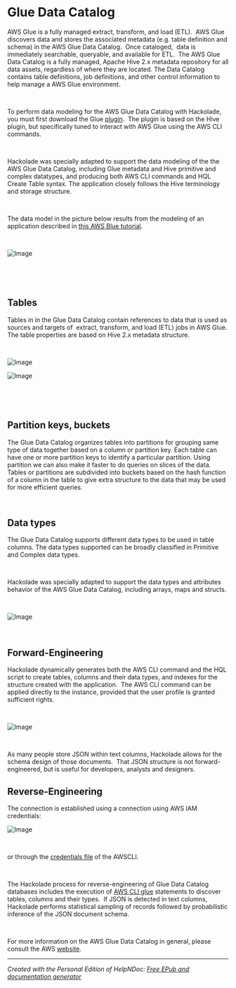 # Glue Data Catalog

AWS Glue is a fully managed extract, transform, and load (ETL).&nbsp; AWS Glue discovers data and stores the associated metadata (e.g. table definition and schema) in the AWS Glue Data Catalog.&nbsp; Once cataloged,&nbsp; data is immediately searchable, queryable, and available for ETL.&nbsp; The AWS Glue Data Catalog is a fully managed, Apache Hive 2.x metadata repository for all data assets, regardless of where they are located. The Data Catalog contains table definitions, job definitions, and other control information to help manage a AWS Glue environment.&nbsp;

&nbsp;

To perform data modeling for the AWS Glue Data Catalog with Hackolade, you must first download the Glue [plugin](<https://hackolade.com/help/DownloadadditionalDBtargetplugin.html> "target=\"\_blank\"").  The plugin is based on the Hive plugin, but specifically tuned to interact with AWS Glue using the AWS CLI commands.

&nbsp;

Hackolade was specially adapted to support the data modeling of the the AWS Glue Data Catalog, including Glue metadata and Hive primitive and complex datatypes, and producing both AWS CLI commands and HQL Create Table syntax. The application closely follows the Hive terminology and storage structure.

&nbsp;

The data model in the picture below results from the modeling of an application described in [this AWS Blue tutorial](<https://docs.aws.amazon.com/glue/latest/dg/aws-glue-programming-python-samples-legislators.html> "target=\"\_blank\"").

&nbsp;

![Image](<lib/Glue%20workspace.png>)

&nbsp;

&nbsp;

## Tables ##

Tables in in the Glue Data Catalog contain references to data that is used as sources and targets of&nbsp; extract, transform, and load (ETL) jobs in AWS Glue. The table properties are based on Hive 2.x metadata structure.

&nbsp;

![Image](<lib/Glue%20table%20properties.png>)

![Image](<lib/Glue%20table%20properties%20-%20part%202.png>)

&nbsp;

&nbsp;

## Partition keys, buckets ##

The Glue Data Catalog organizes tables into partitions for grouping same type of data together based on a column or partition key. Each table can have one or more partition keys to identify a particular partition. Using partition we can also make it faster to do queries on slices of the data.&nbsp; Tables or partitions are subdivided into buckets based on the hash function of a column in the table to give extra structure to the data that may be used for more efficient queries.

&nbsp;

## Data types ##

The Glue Data Catalog supports different data types to be used in table columns. The data types supported can be broadly classified in Primitive and Complex data types.

&nbsp;

Hackolade was specially adapted to support the data types and attributes behavior of the AWS Glue Data Catalog, including arrays, maps and structs.

&nbsp;

![Image](<lib/Hive%20data%20types.png>)

&nbsp;

## Forward-Engineering ##

Hackolade dynamically generates both the AWS CLI command and the HQL script to create tables, columns and their data types, and indexes for the structure created with the application.&nbsp; The AWS CLI command can be applied directly to the instance, provided that the user profile is granted sufficient rights.

&nbsp;

![Image](<lib/Glue%20Forward-Engineering.png>)

&nbsp;

As many people store JSON within text columns, Hackolade allows for the schema design of those documents.  That JSON structure is not forward-engineered, but is useful for developers, analysts and designers.

## Reverse-Engineering ##

The connection is established using a connection using AWS IAM credentials:

![Image](<lib/Glue%20connection%20settings.png>)

&nbsp;

or through the [credentials file](<https://docs.aws.amazon.com/cli/latest/userguide/cli-configure-files.html> "target=\"\_blank\"") of the AWSCLI.

&nbsp;

The Hackolade process for reverse-engineering of Glue Data Catalog databases includes the execution of [AWS CLI glue](<https://docs.aws.amazon.com/cli/latest/reference/glue/index.html> "target=\"\_blank\"") statements to discover tables, columns and their types.  If JSON is detected in text columns, Hackolade performs statistical sampling of records followed by probabilistic inference of the JSON document schema.

&nbsp;

For more information on the AWS Glue Data Catalog in general, please consult the AWS [website](<https://docs.aws.amazon.com/glue/latest/dg/populate-data-catalog.html> "target=\"\_blank\"").


***
_Created with the Personal Edition of HelpNDoc: [Free EPub and documentation generator](<https://www.helpndoc.com>)_
